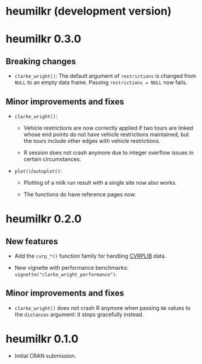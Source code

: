 # heumilkr (development version)

# heumilkr 0.3.0

## Breaking changes

-   `clarke_wright()`: The default argument of `restrictions` is changed from `NULL` to an empty data frame. Passing `restrictions = NULL` now fails.

## Minor improvements and fixes

-   `clarke_wright()`:

    -   Vehicle restrictions are now correctly applied if two tours are linked whose end points do not have vehicle restrictions maintained, but the tours include other edges with vehicle restrictions.

    -   R session does not crash anymore due to integer overflow issues in certain circumstances.

-   `plot()`/`autoplot()`:

    -   Plotting of a milk run result with a single site now also works.

    -   The functions do have reference pages now.

# heumilkr 0.2.0

## New features

-   Add the `cvrp_*()` function family for handling [CVRPLIB](http://vrp.atd-lab.inf.puc-rio.br/) data.

-   New vignette with performance benchmarks: `vignette("clarke_wright_performance")`.

## Minor improvements and fixes

-   `clarke_wright()` does not crash R anymore when passing `NA` values to the `distances` argument: it stops gracefully instead.

# heumilkr 0.1.0

-   Initial CRAN submission.
